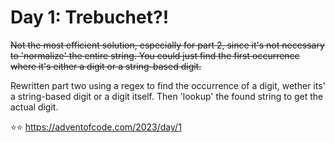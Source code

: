 # Day 1: Trebuchet?!
~~Not the most efficient solution, especially for part 2, since it's not necessary
to 'normalize' the entire string. You could just find the first occurrence where
it's either a digit or a string-based digit.~~

Rewritten part two using a regex to find the occurrence of a digit, wether its'
a string-based digit or a digit itself. Then 'lookup' the found string to get 
the actual digit.

⭐️⭐️ https://adventofcode.com/2023/day/1
